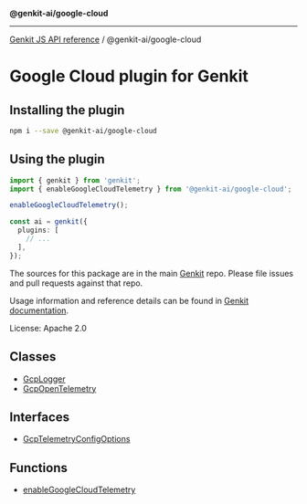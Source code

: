 **@genkit-ai/google-cloud**

***

[Genkit JS API reference](../../README.md) / @genkit-ai/google-cloud

# Google Cloud plugin for Genkit

## Installing the plugin

```bash
npm i --save @genkit-ai/google-cloud
```

## Using the plugin

```ts
import { genkit } from 'genkit';
import { enableGoogleCloudTelemetry } from '@genkit-ai/google-cloud';

enableGoogleCloudTelemetry();

const ai = genkit({
  plugins: [
    // ...
  ],
});
```

The sources for this package are in the main [Genkit](https://github.com/firebase/genkit) repo. Please file issues and pull requests against that repo.

Usage information and reference details can be found in [Genkit documentation](https://firebase.google.com/docs/genkit).

License: Apache 2.0

## Classes

- [GcpLogger](classes/GcpLogger.md)
- [GcpOpenTelemetry](classes/GcpOpenTelemetry.md)

## Interfaces

- [GcpTelemetryConfigOptions](interfaces/GcpTelemetryConfigOptions.md)

## Functions

- [enableGoogleCloudTelemetry](functions/enableGoogleCloudTelemetry.md)
